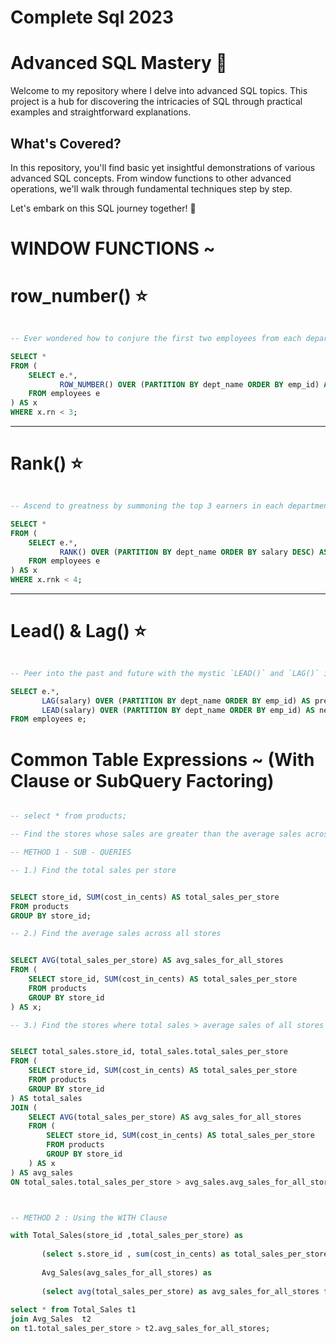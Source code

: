 # Complete Sql 2023

# Advanced SQL Mastery :crystal_ball:

Welcome to my repository where I delve into advanced SQL topics. This project is a hub for discovering the intricacies of SQL through practical examples and straightforward explanations.

## What's Covered?

In this repository, you'll find basic yet insightful demonstrations of various advanced SQL concepts. From window functions to other advanced operations, we'll walk through fundamental techniques step by step.

Let's embark on this SQL journey together! :rocket:


# WINDOW FUNCTIONS ~
 
  # row_number()  :star:



```sql

-- Ever wondered how to conjure the first two employees from each department who embarked on the company adventure? Behold the `ROW_NUMBER()` spell:

SELECT *
FROM (
    SELECT e.*,
           ROW_NUMBER() OVER (PARTITION BY dept_name ORDER BY emp_id) AS rn
    FROM employees e
) AS x
WHERE x.rn < 3;

```

-------

  # Rank()  :star:


```sql

-- Ascend to greatness by summoning the top 3 earners in each department through the `RANK()` enchantment:

SELECT *
FROM (
    SELECT e.*,
           RANK() OVER (PARTITION BY dept_name ORDER BY salary DESC) AS rnk
    FROM employees e
) AS x
WHERE x.rnk < 4;

```

-------

  # Lead() & Lag()  :star:


```sql

-- Peer into the past and future with the mystic `LEAD()` and `LAG()` incantations, unlocking the wisdom of adjacent records:

SELECT e.*,
       LAG(salary) OVER (PARTITION BY dept_name ORDER BY emp_id) AS prev_emp_salary,
       LEAD(salary) OVER (PARTITION BY dept_name ORDER BY emp_id) AS next_emp_salary
FROM employees e;

```


  # Common Table Expressions ~ (With Clause or SubQuery Factoring)


```sql

-- select * from products;

-- Find the stores whose sales are greater than the average sales across all stores

-- METHOD 1 - SUB - QUERIES

-- 1.) Find the total sales per store


SELECT store_id, SUM(cost_in_cents) AS total_sales_per_store
FROM products
GROUP BY store_id;

-- 2.) Find the average sales across all stores


SELECT AVG(total_sales_per_store) AS avg_sales_for_all_stores
FROM (
    SELECT store_id, SUM(cost_in_cents) AS total_sales_per_store
    FROM products
    GROUP BY store_id
) AS x;

-- 3.) Find the stores where total sales > average sales of all stores


SELECT total_sales.store_id, total_sales.total_sales_per_store
FROM (
    SELECT store_id, SUM(cost_in_cents) AS total_sales_per_store
    FROM products
    GROUP BY store_id
) AS total_sales
JOIN (
    SELECT AVG(total_sales_per_store) AS avg_sales_for_all_stores
    FROM (
        SELECT store_id, SUM(cost_in_cents) AS total_sales_per_store
        FROM products
        GROUP BY store_id
    ) AS x
) AS avg_sales
ON total_sales.total_sales_per_store > avg_sales.avg_sales_for_all_stores;

```

```sql


-- METHOD 2 : Using the WITH Clause

with Total_Sales(store_id ,total_sales_per_store) as 
       
       (select s.store_id , sum(cost_in_cents) as total_sales_per_store from products s group by store_id) ,
       
       Avg_Sales(avg_sales_for_all_stores) as 
       
       (select avg(total_sales_per_store) as avg_sales_for_all_stores from Total_Sales)
       
select * from Total_Sales t1 
join Avg_Sales  t2
on t1.total_sales_per_store > t2.avg_sales_for_all_stores;

```
